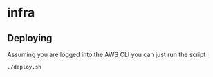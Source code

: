  # infra
 
## Deploying
Assuming you are logged into the AWS CLI you can just run the script 
```shell
./deploy.sh
```
